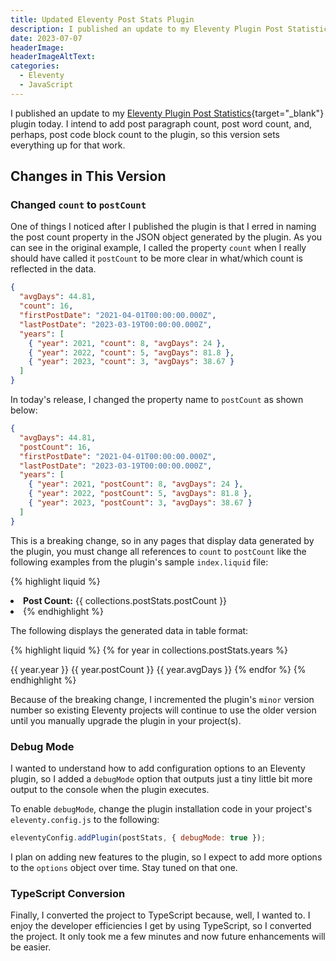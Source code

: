 ```yaml
---
title: Updated Eleventy Post Stats Plugin
description: I published an update to my Eleventy Plugin Post Statistics plugin this morning and this article explains what changed.
date: 2023-07-07
headerImage: 
headerImageAltText: 
categories:
  - Eleventy
  - JavaScript  
---
```


I published an update to my [Eleventy Plugin Post Statistics](https://github.com/johnwargo/eleventy-plugin-post-stats){target="_blank"} plugin today. I intend to add post paragraph count, post word count, and, perhaps, post code block count to the plugin, so this version sets everything up for that work.

## Changes in This Version

### Changed `count` to `postCount`

One of things I noticed after I published the plugin is that I erred in naming the post count property in the JSON object generated by the plugin. As you can see in the original example, I called the property `count` when I really should have called it `postCount` to be more clear in what/which count is reflected in the data.

```json
{
  "avgDays": 44.81,
  "count": 16,
  "firstPostDate": "2021-04-01T00:00:00.000Z",
  "lastPostDate": "2023-03-19T00:00:00.000Z",
  "years": [
    { "year": 2021, "count": 8, "avgDays": 24 },
    { "year": 2022, "count": 5, "avgDays": 81.8 },
    { "year": 2023, "count": 3, "avgDays": 38.67 }
  ]
}
```

In today's release, I changed the property name to `postCount` as shown below:

```json
{
  "avgDays": 44.81,
  "postCount": 16,
  "firstPostDate": "2021-04-01T00:00:00.000Z",
  "lastPostDate": "2023-03-19T00:00:00.000Z",
  "years": [
    { "year": 2021, "postCount": 8, "avgDays": 24 },
    { "year": 2022, "postCount": 5, "avgDays": 81.8 },
    { "year": 2023, "postCount": 3, "avgDays": 38.67 }
  ]
}
```

This is a breaking change, so in any pages that display data generated by the plugin, you must change all references to `count` to `postCount` like the following examples from the plugin's sample `index.liquid` file:

{% highlight liquid %}
<li>
  <strong>Post Count:</strong>
  {{ collections.postStats.postCount }}</li>
<li>
{% endhighlight %}

The following displays the generated data in table format:

{% highlight liquid %}
 {% for year in collections.postStats.years %}
  <tr>
    <td>{{ year.year }}</td>
    <td>{{ year.postCount }}</td>
    <td>{{ year.avgDays }}</td>
  </tr>
{% endfor %}
{% endhighlight %}

Because of the breaking change, I incremented the plugin's `minor` version number so existing Eleventy projects will continue to use the older version until you manually upgrade the plugin in your project(s).

### Debug Mode

I wanted to understand how to add configuration options to an Eleventy plugin, so I added a `debugMode` option that outputs just a tiny little bit more output to the console when the plugin executes.  

To enable `debugMode`, change the plugin installation code in your project's `eleventy.config.js` to the following:

```js
eleventyConfig.addPlugin(postStats, { debugMode: true });
```

I plan on adding new features to the plugin, so I expect to add more options to the `options` object over time. Stay tuned on that one.

### TypeScript Conversion

Finally, I converted the project to TypeScript because, well, I wanted to. I enjoy the developer efficiencies I get by using TypeScript, so I converted the project. It only took me a few minutes and now future enhancements will be easier.

